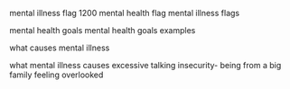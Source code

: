 mental illness flag 1200
mental health flag
mental illness flags

mental health goals
mental health goals examples

what causes mental illness

what mental illness causes excessive talking
insecurity- being from a big family
feeling overlooked
